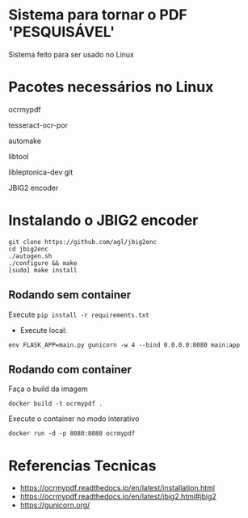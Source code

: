 # Sistema para tornar o PDF 'PESQUISÁVEL' #

Sistema feito para ser usado no Linux

# Pacotes necessários no Linux #

ocrmypdf

tesseract-ocr-por

automake

libtool

libleptonica-dev git

JBIG2 encoder

# Instalando o JBIG2 encoder #
``` 
git clone https://github.com/agl/jbig2enc
cd jbig2enc
./autogen.sh 
./configure && make 
[sudo] make install
```

## Rodando sem container ##
Execute `pip install -r requirements.txt`
* Execute local:
```
env FLASK_APP=main.py gunicorn -w 4 --bind 0.0.0.0:8080 main:app
```

## Rodando com container ##
Faça o build da imagem
```
docker build -t ocrmypdf .
```
Execute o container no modo interativo
```
docker run -d -p 8080:8080 ocrmypdf
```

# Referencias Tecnicas
* https://ocrmypdf.readthedocs.io/en/latest/installation.html
* https://ocrmypdf.readthedocs.io/en/latest/jbig2.html#jbig2
* https://gunicorn.org/